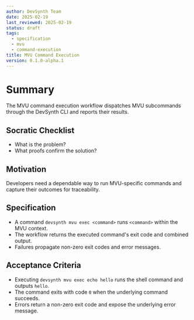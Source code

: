 ```yaml
---
author: DevSynth Team
date: 2025-02-19
last_reviewed: 2025-02-19
status: draft
tags:
  - specification
  - mvu
  - command-execution
title: MVU Command Execution
version: 0.1.0-alpha.1
---
```


# Summary

The MVU command execution workflow dispatches MVU subcommands through the DevSynth CLI and reports their results.

## Socratic Checklist
- What is the problem?
- What proofs confirm the solution?

## Motivation

Developers need a dependable way to run MVU-specific commands and capture their outcomes for traceability.

## Specification

- A command `devsynth mvu exec <command>` runs `<command>` within the MVU context.
- The workflow returns the executed command's exit code and combined output.
- Failures propagate non-zero exit codes and error messages.

## Acceptance Criteria

- Executing `devsynth mvu exec echo hello` runs the shell command and outputs `hello`.
- The command exits with code `0` when the underlying command succeeds.
- Errors return a non-zero exit code and expose the underlying error message.
